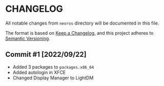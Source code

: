# CHANGELOG
All notable changes from `neoros` directory will be documented in this file.

The format is based on [Keep a Changelog](https://keepachangelog.com/en/1.0.0/),
and this project adheres to [Semantic Versioning](https://semver.org/spec/v2.0.0.html).

## Commit #1 [2022/09/22]
- Added 3 packages to `packages.x86_64`
- Added autologin in XFCE
- Changed Display Manager to LightDM
